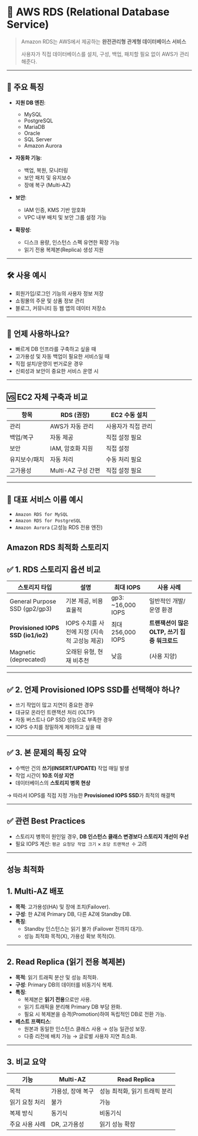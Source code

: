# 📘 AWS RDS (Relational Database Service) 
> Amazon RDS는 AWS에서 제공하는 **완전관리형 관계형 데이터베이스 서비스**
>
> 사용자가 직접 데이터베이스를 설치, 구성, 백업, 패치할 필요 없이 AWS가 관리해준다.

---

## 🧩 주요 특징

- **지원 DB 엔진**:  
  - MySQL  
  - PostgreSQL  
  - MariaDB  
  - Oracle  
  - SQL Server  
  - Amazon Aurora

- **자동화 기능**:  
  - 백업, 복원, 모니터링  
  - 보안 패치 및 유지보수  
  - 장애 복구 (Multi-AZ)

- **보안**:  
  - IAM 인증, KMS 기반 암호화  
  - VPC 내부 배치 및 보안 그룹 설정 가능

- **확장성**:  
  - 디스크 용량, 인스턴스 스펙 유연한 확장 가능  
  - 읽기 전용 복제본(Replica) 생성 지원

---

## 🛠 사용 예시

- 회원가입/로그인 기능의 사용자 정보 저장
- 쇼핑몰의 주문 및 상품 정보 관리
- 블로그, 커뮤니티 등 웹 앱의 데이터 저장소

---

## 🧠 언제 사용하나요?

- 빠르게 DB 인프라를 구축하고 싶을 때
- 고가용성 및 자동 백업이 필요한 서비스일 때
- 직접 설치/운영이 번거로운 경우
- 신뢰성과 보안이 중요한 서비스 운영 시

---

## 🆚 EC2 자체 구축과 비교

| 항목              | RDS (권장)            | EC2 수동 설치            |
|-------------------|------------------------|----------------------------|
| 관리              | AWS가 자동 관리       | 사용자가 직접 관리         |
| 백업/복구         | 자동 제공              | 직접 설정 필요             |
| 보안              | IAM, 암호화 지원       | 직접 설정                  |
| 유지보수/패치     | 자동 처리              | 수동 처리 필요             |
| 고가용성          | Multi-AZ 구성 간편     | 직접 설정 필요             |

---

## 📌 대표 서비스 이름 예시

- `Amazon RDS for MySQL`
- `Amazon RDS for PostgreSQL`
- `Amazon Aurora` (고성능 RDS 전용 엔진)



## Amazon RDS 최적화 스토리지


## ✅ 1. RDS 스토리지 옵션 비교

| 스토리지 타입     | 설명                                             | 최대 IOPS          | 사용 사례                          |
|------------------|--------------------------------------------------|---------------------|-----------------------------------|
| General Purpose SSD (gp2/gp3) | 기본 제공, 비용 효율적                          | gp3: ~16,000 IOPS   | 일반적인 개발/운영 환경             |
| **Provisioned IOPS SSD (io1/io2)** | IOPS 수치를 사전에 지정 (지속적 고성능 제공)       | 최대 256,000 IOPS   | **트랜잭션이 많은 OLTP, 쓰기 집중 워크로드** |
| Magnetic (deprecated)       | 오래된 유형, 현재 비추천                          | 낮음                | (사용 지양)                         |

---

## ✅ 2. 언제 Provisioned IOPS SSD를 선택해야 하나?

- 쓰기 작업이 많고 지연이 중요한 경우
- 대규모 온라인 트랜잭션 처리 (OLTP)
- 자동 버스트나 GP SSD 성능으로 부족한 경우
- IOPS 수치를 정밀하게 제어하고 싶을 때

---

## ✅ 3. 본 문제의 특징 요약

- 수백만 건의 **쓰기(INSERT/UPDATE)** 작업 매일 발생
- 작업 시간이 **10초 이상 지연**
- 데이터베이스의 **스토리지 병목 현상**

→ 따라서 IOPS를 직접 지정 가능한 **Provisioned IOPS SSD**가 최적의 해결책

---

## ✅ 관련 Best Practices

- 스토리지 병목이 원인일 경우, **DB 인스턴스 클래스 변경보다 스토리지 개선이 우선**
- 필요 IOPS 계산: `평균 요청당 작업 크기` × `초당 트랜잭션 수` 고려

---
## 성능 최적화

## 1. Multi-AZ 배포
- **목적**: 고가용성(HA) 및 장애 조치(Failover).
- **구성**: 한 AZ에 Primary DB, 다른 AZ에 Standby DB.
- **특징**:
  - Standby 인스턴스는 읽기 불가 (Failover 전까지 대기).
  - 성능 최적화 목적(X), 가용성 확보 목적(O).

---

## 2. Read Replica (읽기 전용 복제본)
- **목적**: 읽기 트래픽 분산 및 성능 최적화.
- **구성**: Primary DB의 데이터를 비동기식 복제.
- **특징**:
  - 복제본은 **읽기 전용**으로만 사용.
  - 읽기 트래픽을 분리해 Primary DB 부담 완화.
  - 필요 시 복제본을 승격(Promotion)하여 독립적인 DB로 전환 가능.
- **베스트 프랙티스**:
  - 원본과 동일한 인스턴스 클래스 사용 → 성능 일관성 보장.
  - 다중 리전에 배치 가능 → 글로벌 사용자 지연 최소화.

---

## 3. 비교 요약

| 기능 | Multi-AZ | Read Replica |
|------|----------|--------------|
| 목적 | 가용성, 장애 복구 | 성능 최적화, 읽기 트래픽 분리 |
| 읽기 요청 처리 | 불가 | 가능 |
| 복제 방식 | 동기식 | 비동기식 |
| 주요 사용 사례 | DR, 고가용성 | 읽기 성능 확장 |
